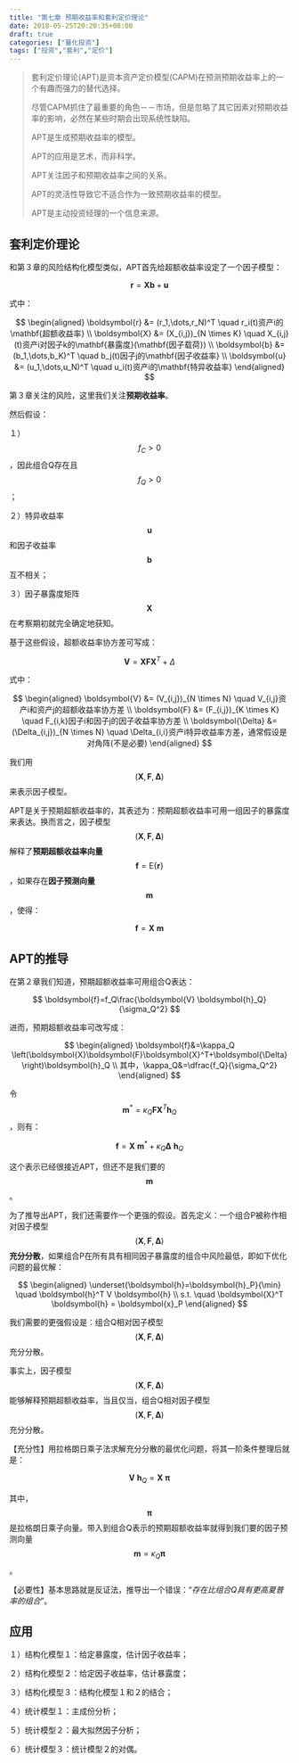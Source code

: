 ```yaml
---
title: "第七章 预期收益率和套利定价理论"
date: 2018-05-25T20:20:35+08:00
draft: true
categories: ["量化投资"]
tags: ["投资","套利","定价"]
---
```



> 套利定价理论\(APT\)是资本资产定价模型\(CAPM\)在预测预期收益率上的一个有趣而强力的替代选择。
>
> 尽管CAPM抓住了最重要的角色－－市场，但是忽略了其它因素对预期收益率的影响，必然在某些时期会出现系统性缺陷。
>
> APT是生成预期收益率的模型。
>
> APT的应用是艺术，而非科学。
>
> APT关注因子和预期收益率之间的关系。
>
> APT的灵活性导致它不适合作为一致预期收益率的模型。
>
> APT是主动投资经理的一个信息来源。

<!--more-->

## 套利定价理论

和第３章的风险结构化模型类似，APT首先给超额收益率设定了一个因子模型：

$$
\boldsymbol{r} = \boldsymbol{X} \boldsymbol{b} + \boldsymbol{u} 
$$

式中： 

$$
\begin{aligned}
\boldsymbol{r} &= (r_1,\dots,r_N)^T \quad r_i(t)资产i的\mathbf{超额收益率} \\
\boldsymbol{X} &= (X_{i,j})_{N \times K} \quad X_{i,j}(t)资产i对因子k的\mathbf{暴露度}(\mathbf{因子载荷}) \\
\boldsymbol{b} &= (b_1,\dots,b_K)^T \quad b_j(t)因子j的\mathbf{因子收益率} \\
\boldsymbol{u} &= (u_1,\dots,u_N)^T \quad u_i(t)资产i的\mathbf{特异收益率}
\end{aligned}
$$

第３章关注的风险，这里我们关注**预期收益率**。

然后假设：

１）$$f_C>0$$，因此组合Q存在且$$f_Q>0$$；

２）特异收益率$$\boldsymbol{u}$$和因子收益率$$\boldsymbol{b}$$互不相关；

３）因子暴露度矩阵$$\boldsymbol{X}$$在考察期初就完全确定地获知。

基于这些假设，超额收益率协方差可写成：

$$
 \boldsymbol{V} = \boldsymbol{X} \boldsymbol{F} \boldsymbol{X}^T + \Delta 
$$

式中：

$$
\begin{aligned}
\boldsymbol{V} &= (V_{i,j})_{N \times N} \quad V_{i,j}资产i和资产j的超额收益率协方差 \\
\boldsymbol{F} &= (F_{i,j})_{K \times K} \quad F_{i,k}因子i和因子j的因子收益率协方差 \\
\boldsymbol{\Delta} &= (\Delta_{i,j})_{N \times N} \quad \Delta_{i,i}资产i特异收益率方差，通常假设是对角阵(不是必要)
\end{aligned}
$$

我们用$$(\boldsymbol{X},\boldsymbol{F},\boldsymbol{\Delta})$$来表示因子模型。

APT是关于预期超额收益率的，其表述为：预期超额收益率可用一组因子的暴露度来表达。换而言之，因子模型$$(\boldsymbol{X},\boldsymbol{F},\boldsymbol{\Delta})$$解释了**预期超额收益率向量**$$\boldsymbol{f}=\mathrm{E}\{\boldsymbol{r}\}$$，如果存在**因子预测向量**$$\boldsymbol{m}$$，使得：

$$
\boldsymbol{f}=\boldsymbol{X}\ \boldsymbol{m}
$$

## APT的推导

在第２章我们知道，预期超额收益率可用组合Q表达：

$$
\boldsymbol{f}=f_Q\frac{\boldsymbol{V} \boldsymbol{h}_Q}{\sigma_Q^2}
$$

进而，预期超额收益率可改写成：

$$
\begin{aligned}
\boldsymbol{f}&=\kappa_Q \left(\boldsymbol{X}\boldsymbol{F}\boldsymbol{X}^T+\boldsymbol{\Delta} \right)\boldsymbol{h}_Q \\
其中，\kappa_Q&=\dfrac{f_Q}{\sigma_Q^2}
\end{aligned}
$$

令$$\boldsymbol{m}^*=\kappa_Q \boldsymbol{F}\boldsymbol{X}^T\boldsymbol{h}_Q$$，则有：

$$
\boldsymbol{f}=\boldsymbol{X}\ \boldsymbol{m}^*+\kappa_Q \boldsymbol{\Delta}\ \boldsymbol{h}_Q
$$

这个表示已经很接近APT，但还不是我们要的$$\boldsymbol{m}$$。

为了推导出APT，我们还需要作一个更强的假设。首先定义：一个组合P被称作相对因子模型$$(\boldsymbol{X},\boldsymbol{F},\boldsymbol{\Delta})$$**充分分散**，如果组合P在所有具有相同因子暴露度的组合中风险最低，即如下优化问题的最优解：

$$
\begin{aligned}
\underset{\boldsymbol{h}=\boldsymbol{h}_P}{\min} \quad \boldsymbol{h}^T V \boldsymbol{h} \\
s.t. \quad \boldsymbol{X}^T \boldsymbol{h} = \boldsymbol{x}_P
\end{aligned}
$$

我们需要的更强假设是：组合Q相对因子模型$$(\boldsymbol{X},\boldsymbol{F},\boldsymbol{\Delta})$$充分分散。

事实上，因子模型$$(\boldsymbol{X},\boldsymbol{F},\boldsymbol{\Delta})$$能够解释预期超额收益率，当且仅当，组合Q相对因子模型$$(\boldsymbol{X},\boldsymbol{F},\boldsymbol{\Delta})$$充分分散。

【充分性】用拉格朗日乘子法求解充分分散的最优化问题，将其一阶条件整理后就是：

$$
\boldsymbol{V}\ \boldsymbol{h}_Q=\boldsymbol{X}\ \boldsymbol{\pi}
$$

其中，$$\boldsymbol{\pi}$$是拉格朗日乘子向量。带入到组合Q表示的预期超额收益率就得到我们要的因子预测向量$$\boldsymbol{m}=\kappa_Q \boldsymbol{\pi}$$。

【必要性】基本思路就是反证法，推导出一个错误：“_存在比组合Q具有更高夏普率的组合_”。

## 应用

１）结构化模型１：给定暴露度，估计因子收益率；

２）结构化模型２：给定因子收益率，估计暴露度；

３）结构化模型３：结构化模型１和２的结合；

４）统计模型１：主成份分析；

５）统计模型２：最大拟然因子分析；

６）统计模型３：统计模型２的对偶。

